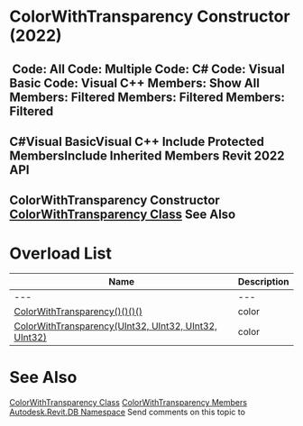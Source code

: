 # ColorWithTransparency Constructor (2022)

﻿
 Code: All Code: Multiple Code: C# Code: Visual Basic Code: Visual C++  Members: Show All Members: Filtered Members: Filtered Members: Filtered   
---  
C#Visual BasicVisual C++
Include Protected MembersInclude Inherited Members
Revit 2022 API  
---  
ColorWithTransparency Constructor   
[ColorWithTransparency Class](b68f80e1-5ea0-a485-ec3e-7dd077043230.md "ColorWithTransparency Class") See Also  
---  
# Overload List
| Name | Description |
| --- | --- |
| --- | --- | --- |
| [ColorWithTransparency()()()()](9a902183-7949-5ffb-7701-dc1180d39d85.md "ColorWithTransparency Constructor") | color |
| [ColorWithTransparency(UInt32, UInt32, UInt32, UInt32)](65910f63-bfc6-a6e4-c689-6da6673c0ad7.md "ColorWithTransparency Constructor \(UInt32, UInt32, UInt32, UInt32\)") | color |

# See Also
[ColorWithTransparency Class](b68f80e1-5ea0-a485-ec3e-7dd077043230.md "ColorWithTransparency Class")
[ColorWithTransparency Members](3fb4fbaf-0dd8-c845-5e25-6e08142bc727.md "ColorWithTransparency Members")
[Autodesk.Revit.DB Namespace](87546ba7-461b-c646-cbb1-2cb8f5bff8b2.md "Autodesk.Revit.DB Namespace")
Send comments on this topic to 